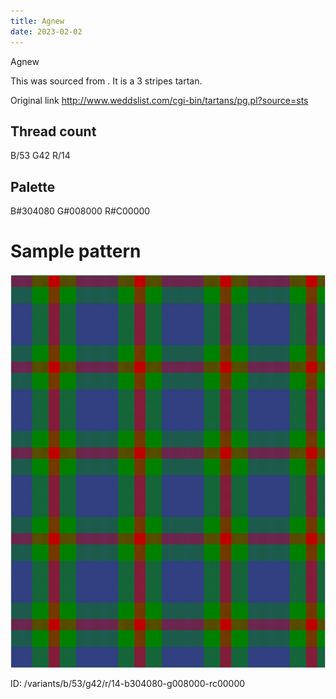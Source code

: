 ```yaml
---
title: Agnew
date: 2023-02-02
---
```

Agnew

This was sourced from <no value>.  It is a 3 stripes tartan.

Original link http://www.weddslist.com/cgi-bin/tartans/pg.pl?source=sts

## Thread count
B/53 G42 R/14

## Palette
B#304080 G#008000 R#C00000

# Sample pattern

![Tartan detail](tartan.png "B/53 G42 R/14 tartan")

ID: /variants/b/53/g42/r/14-b304080-g008000-rc00000